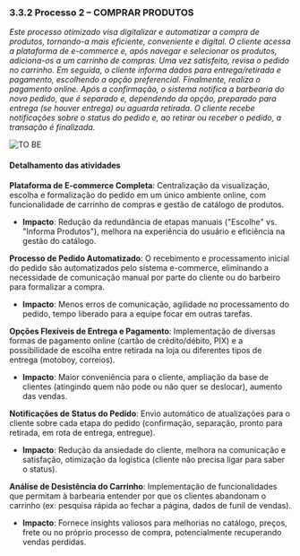 ### 3.3.2 Processo 2 – COMPRAR PRODUTOS
 
_Este processo otimizado visa digitalizar e automatizar a compra de produtos, tornando-a mais eficiente, conveniente e digital. O cliente acessa a plataforma de e-commerce e, após navegar e selecionar os produtos, adiciona-os a um carrinho de compras. Uma vez satisfeito, revisa o pedido no carrinho. Em seguida, o cliente informa dados para entrega/retirada e pagamento, escolhendo a opção preferencial. Finalmente, realiza o pagamento online. Após a confirmação, o sistema notifica a barbearia do novo pedido, que é separado e, dependendo da opção, preparado para entrega (se houver entrega) ou aguarda retirada. O cliente recebe notificações sobre o status do pedido e, ao retirar ou receber o pedido, a transação é finalizada._

![TO BE](https://github.com/user-attachments/assets/f9e58658-4773-481b-84e8-003039748046)


#### Detalhamento das atividades

**Plataforma de E-commerce Completa**: Centralização da visualização, escolha e formalização do pedido em um único ambiente online, com funcionalidade de carrinho de compras e gestão de catálogo de produtos.

- **Impacto**: Redução da redundância de etapas manuais ("Escolhe" vs. "Informa Produtos"), melhora na experiência do usuário e eficiência na gestão do catálogo.

**Processo de Pedido Automatizado**: O recebimento e processamento inicial do pedido são automatizados pelo sistema e-commerce, eliminando a necessidade de comunicação manual por parte do cliente ou do barbeiro para formalizar a compra.

- **Impacto**: Menos erros de comunicação, agilidade no processamento do pedido, tempo liberado para a equipe focar em outras tarefas.

**Opções Flexíveis de Entrega e Pagamento**: Implementação de diversas formas de pagamento online (cartão de crédito/débito, PIX) e a possibilidade de escolha entre retirada na loja ou diferentes tipos de entrega (motoboy, correios).

- **Impacto**: Maior conveniência para o cliente, ampliação da base de clientes (atingindo quem não pode ou não quer se deslocar), aumento das vendas.

**Notificações de Status do Pedido**: Envio automático de atualizações para o cliente sobre cada etapa do pedido (confirmação, separação, pronto para retirada, em rota de entrega, entregue).

- **Impacto**: Redução da ansiedade do cliente, melhora na comunicação e satisfação, otimização da logística (cliente não precisa ligar para saber o status).

**Análise de Desistência do Carrinho**: Implementação de funcionalidades que permitam à barbearia entender por que os clientes abandonam o carrinho (ex: pesquisa rápida ao fechar a página, dados de funil de vendas).

- **Impacto**: Fornece insights valiosos para melhorias no catálogo, preços, frete ou no próprio processo de compra, potencialmente recuperando vendas perdidas.
